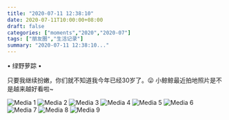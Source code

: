 ```yaml
---
title: "2020-07-11 12:38:10"
date: 2020-07-11T10:00:00+08:00
draft: false
categories: ["moments","2020","2020-07"]
tags: ["朋友圈","生活记录"]
summary: "2020-07-11 12:38:10..."
---
```


• 绿野萝踪 •

只要我继续扮嫩，你们就不知道我今年已经30岁了。😛 小鲸鲸最近拍地照片是不是越来越好看啦~

![Media 1](/Moments/photos/2020-07-11/202007111238100.jpg)
![Media 2](/Moments/photos/2020-07-11/202007111238101.jpg)
![Media 3](/Moments/photos/2020-07-11/202007111238102.jpg)
![Media 4](/Moments/photos/2020-07-11/202007111238103.jpg)
![Media 5](/Moments/photos/2020-07-11/202007111238104.jpg)
![Media 6](/Moments/photos/2020-07-11/202007111238105.jpg)
![Media 7](/Moments/photos/2020-07-11/202007111238106.jpg)
![Media 8](/Moments/photos/2020-07-11/202007111238107.jpg)
![Media 9](/Moments/photos/2020-07-11/202007111238108.jpg)

